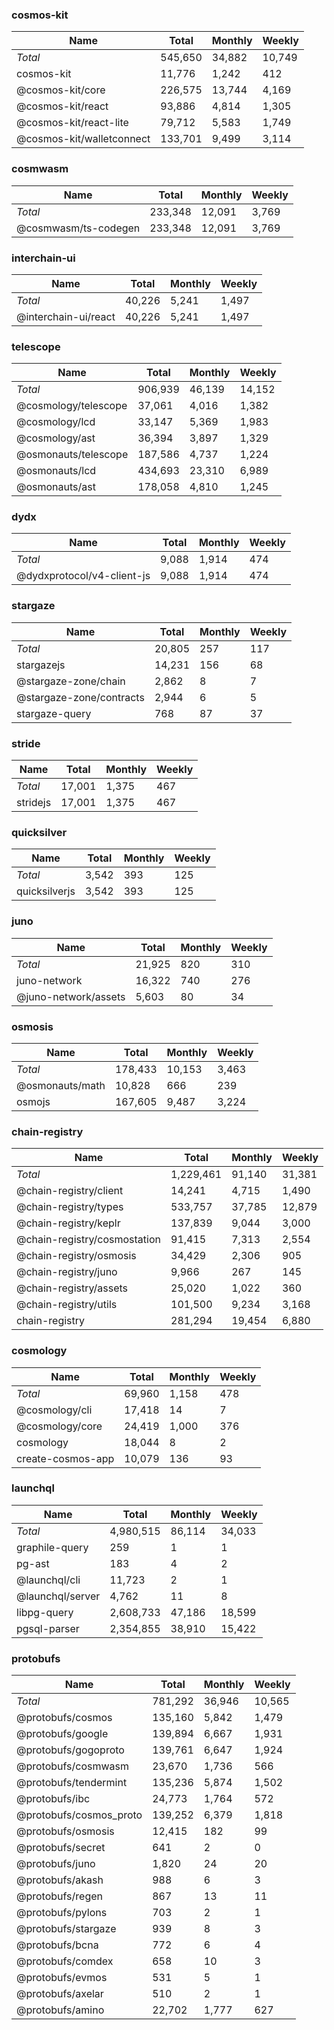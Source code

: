 ### cosmos-kit

| Name | Total | Monthly | Weekly |
| ------- | ------ | ------- | ----- |
| *Total* | 545,650 | 34,882 | 10,749 |
| cosmos-kit | 11,776 | 1,242 | 412 |
| @cosmos-kit/core | 226,575 | 13,744 | 4,169 |
| @cosmos-kit/react | 93,886 | 4,814 | 1,305 |
| @cosmos-kit/react-lite | 79,712 | 5,583 | 1,749 |
| @cosmos-kit/walletconnect | 133,701 | 9,499 | 3,114 |

### cosmwasm

| Name | Total | Monthly | Weekly |
| ------- | ------ | ------- | ----- |
| *Total* | 233,348 | 12,091 | 3,769 |
| @cosmwasm/ts-codegen | 233,348 | 12,091 | 3,769 |

### interchain-ui

| Name | Total | Monthly | Weekly |
| ------- | ------ | ------- | ----- |
| *Total* | 40,226 | 5,241 | 1,497 |
| @interchain-ui/react | 40,226 | 5,241 | 1,497 |

### telescope

| Name | Total | Monthly | Weekly |
| ------- | ------ | ------- | ----- |
| *Total* | 906,939 | 46,139 | 14,152 |
| @cosmology/telescope | 37,061 | 4,016 | 1,382 |
| @cosmology/lcd | 33,147 | 5,369 | 1,983 |
| @cosmology/ast | 36,394 | 3,897 | 1,329 |
| @osmonauts/telescope | 187,586 | 4,737 | 1,224 |
| @osmonauts/lcd | 434,693 | 23,310 | 6,989 |
| @osmonauts/ast | 178,058 | 4,810 | 1,245 |

### dydx

| Name | Total | Monthly | Weekly |
| ------- | ------ | ------- | ----- |
| *Total* | 9,088 | 1,914 | 474 |
| @dydxprotocol/v4-client-js | 9,088 | 1,914 | 474 |

### stargaze

| Name | Total | Monthly | Weekly |
| ------- | ------ | ------- | ----- |
| *Total* | 20,805 | 257 | 117 |
| stargazejs | 14,231 | 156 | 68 |
| @stargaze-zone/chain | 2,862 | 8 | 7 |
| @stargaze-zone/contracts | 2,944 | 6 | 5 |
| stargaze-query | 768 | 87 | 37 |

### stride

| Name | Total | Monthly | Weekly |
| ------- | ------ | ------- | ----- |
| *Total* | 17,001 | 1,375 | 467 |
| stridejs | 17,001 | 1,375 | 467 |

### quicksilver

| Name | Total | Monthly | Weekly |
| ------- | ------ | ------- | ----- |
| *Total* | 3,542 | 393 | 125 |
| quicksilverjs | 3,542 | 393 | 125 |

### juno

| Name | Total | Monthly | Weekly |
| ------- | ------ | ------- | ----- |
| *Total* | 21,925 | 820 | 310 |
| juno-network | 16,322 | 740 | 276 |
| @juno-network/assets | 5,603 | 80 | 34 |

### osmosis

| Name | Total | Monthly | Weekly |
| ------- | ------ | ------- | ----- |
| *Total* | 178,433 | 10,153 | 3,463 |
| @osmonauts/math | 10,828 | 666 | 239 |
| osmojs | 167,605 | 9,487 | 3,224 |

### chain-registry

| Name | Total | Monthly | Weekly |
| ------- | ------ | ------- | ----- |
| *Total* | 1,229,461 | 91,140 | 31,381 |
| @chain-registry/client | 14,241 | 4,715 | 1,490 |
| @chain-registry/types | 533,757 | 37,785 | 12,879 |
| @chain-registry/keplr | 137,839 | 9,044 | 3,000 |
| @chain-registry/cosmostation | 91,415 | 7,313 | 2,554 |
| @chain-registry/osmosis | 34,429 | 2,306 | 905 |
| @chain-registry/juno | 9,966 | 267 | 145 |
| @chain-registry/assets | 25,020 | 1,022 | 360 |
| @chain-registry/utils | 101,500 | 9,234 | 3,168 |
| chain-registry | 281,294 | 19,454 | 6,880 |

### cosmology

| Name | Total | Monthly | Weekly |
| ------- | ------ | ------- | ----- |
| *Total* | 69,960 | 1,158 | 478 |
| @cosmology/cli | 17,418 | 14 | 7 |
| @cosmology/core | 24,419 | 1,000 | 376 |
| cosmology | 18,044 | 8 | 2 |
| create-cosmos-app | 10,079 | 136 | 93 |

### launchql

| Name | Total | Monthly | Weekly |
| ------- | ------ | ------- | ----- |
| *Total* | 4,980,515 | 86,114 | 34,033 |
| graphile-query | 259 | 1 | 1 |
| pg-ast | 183 | 4 | 2 |
| @launchql/cli | 11,723 | 2 | 1 |
| @launchql/server | 4,762 | 11 | 8 |
| libpg-query | 2,608,733 | 47,186 | 18,599 |
| pgsql-parser | 2,354,855 | 38,910 | 15,422 |

### protobufs

| Name | Total | Monthly | Weekly |
| ------- | ------ | ------- | ----- |
| *Total* | 781,292 | 36,946 | 10,565 |
| @protobufs/cosmos | 135,160 | 5,842 | 1,479 |
| @protobufs/google | 139,894 | 6,667 | 1,931 |
| @protobufs/gogoproto | 139,761 | 6,647 | 1,924 |
| @protobufs/cosmwasm | 23,670 | 1,736 | 566 |
| @protobufs/tendermint | 135,236 | 5,874 | 1,502 |
| @protobufs/ibc | 24,773 | 1,764 | 572 |
| @protobufs/cosmos_proto | 139,252 | 6,379 | 1,818 |
| @protobufs/osmosis | 12,415 | 182 | 99 |
| @protobufs/secret | 641 | 2 | 0 |
| @protobufs/juno | 1,820 | 24 | 20 |
| @protobufs/akash | 988 | 6 | 3 |
| @protobufs/regen | 867 | 13 | 11 |
| @protobufs/pylons | 703 | 2 | 1 |
| @protobufs/stargaze | 939 | 8 | 3 |
| @protobufs/bcna | 772 | 6 | 4 |
| @protobufs/comdex | 658 | 10 | 3 |
| @protobufs/evmos | 531 | 5 | 1 |
| @protobufs/axelar | 510 | 2 | 1 |
| @protobufs/amino | 22,702 | 1,777 | 627 |

